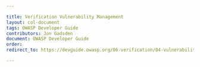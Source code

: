 ```yaml
---

title: Verification Vulnerability Management
layout: col-document
tags: OWASP Developer Guide
contributors: Jon Gadsden
document: OWASP Developer Guide
order:
redirect_to: https://devguide.owasp.org/06-verification/04-vulnerability-management/

---
```

